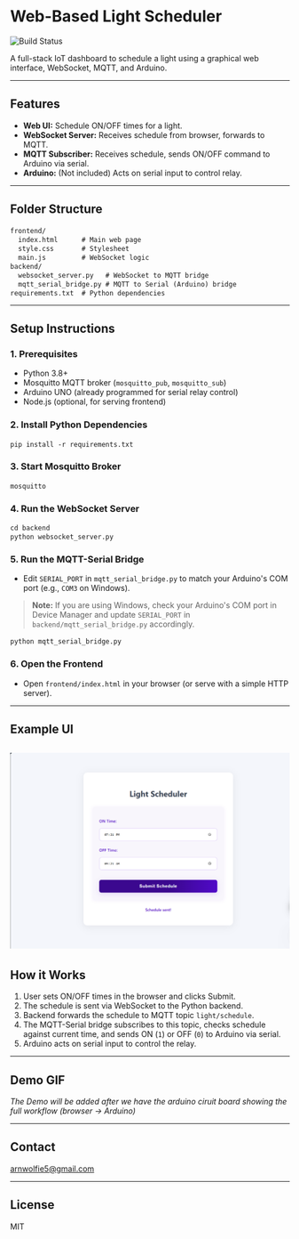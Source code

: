 # Web-Based Light Scheduler
![Build Status](https://img.shields.io/badge/status-productionalized-purple?style=flat-square)

A full-stack IoT dashboard to schedule a light using a graphical web interface, WebSocket, MQTT, and Arduino.

---

## Features
- **Web UI:** Schedule ON/OFF times for a light.
- **WebSocket Server:** Receives schedule from browser, forwards to MQTT.
- **MQTT Subscriber:** Receives schedule, sends ON/OFF command to Arduino via serial.
- **Arduino:** (Not included) Acts on serial input to control relay.

---

## Folder Structure
```
frontend/
  index.html      # Main web page
  style.css       # Stylesheet
  main.js         # WebSocket logic
backend/
  websocket_server.py   # WebSocket to MQTT bridge
  mqtt_serial_bridge.py # MQTT to Serial (Arduino) bridge
requirements.txt  # Python dependencies
```

---

## Setup Instructions

### 1. Prerequisites
- Python 3.8+
- Mosquitto MQTT broker (`mosquitto_pub`, `mosquitto_sub`)
- Arduino UNO (already programmed for serial relay control)
- Node.js (optional, for serving frontend)

### 2. Install Python Dependencies
```
pip install -r requirements.txt
```

### 3. Start Mosquitto Broker
```
mosquitto
```

### 4. Run the WebSocket Server
```
cd backend
python websocket_server.py
```

### 5. Run the MQTT-Serial Bridge
- Edit `SERIAL_PORT` in `mqtt_serial_bridge.py` to match your Arduino's COM port (e.g., `COM3` on Windows).
> **Note:** If you are using Windows, check your Arduino's COM port in Device Manager and update `SERIAL_PORT` in `backend/mqtt_serial_bridge.py` accordingly.
```
python mqtt_serial_bridge.py
```

### 6. Open the Frontend
- Open `frontend/index.html` in your browser (or serve with a simple HTTP server).

---

## Example UI
![alt text](image.png)
---

## How it Works
1. User sets ON/OFF times in the browser and clicks Submit.
2. The schedule is sent via WebSocket to the Python backend.
3. Backend forwards the schedule to MQTT topic `light/schedule`.
4. The MQTT-Serial bridge subscribes to this topic, checks schedule against current time, and sends ON (`1`) or OFF (`0`) to Arduino via serial.
5. Arduino acts on serial input to control the relay.

---

## Demo GIF
_The Demo will be added after we have the arduino ciruit board showing the full workflow (browser → Arduino)_

---

## Contact
arnwolfie5@gmail.com

---

## License
MIT
